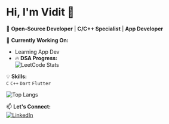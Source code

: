 # Hi, I'm Vidit 👋  

🚀 **Open-Source Developer** | **C/C++ Specialist** | **App Developer**  

🔧 **Currently Working On:**  
- Learning App Dev  
- 🔥 **DSA Progress:**  
![LeetCode Stats](https://leetcard.jacoblin.cool/viditguptaofficial?theme=dark&font=baloo)  

💡 **Skills:**  
`C` `C++` `Dart` `Flutter`

![Top Langs](https://github-readme-stats.vercel.app/api/top-langs/?username=Viditgupta-official&layout=compact&theme=vision-friendly-dark)

📫 **Let's Connect:**  
[![LinkedIn](https://img.shields.io/badge/LinkedIn-0077B5?style=flat&logo=linkedin&logoColor=white)](https://www.linkedin.com/in/vidit-gupta-949894315/)  
